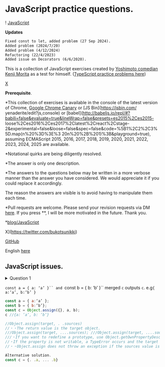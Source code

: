 # JavaScript practice questions.

! [JavaScript](https://kenjimorita.jp/wp-content/uploads/2017/06/image3-1024x755.jpeg)

**Updates**

```txt
Fixed const to let, added problem (27 Sep 2024).
Added problem (2024/7/20)
Added problem (4/12/2024)
Refactoring (22/4/2023)
Added issue on Decorators (6/6/2020).
````

This is a collection of JavaScript exercises created by [Yoshimoto comedian Kenji Morita](https://profile.yoshimoto.co.jp/talent/detail?id=3871) as a test for himself. ([TypeScript practice problems here](https://gist.github.com/kenmori/8cea4b82dd12ad31f565721c9c456662))

[X](https://twitter.com/terrace_tech)

**Prerequisite**.

*This collection of exercises is available in the console of the latest version of Chrome, [Google Chrome Canary](https://www.google.co.jp/chrome/browser/canary.html) or [JS Bin](https://jsbin.com/ yenaderite/edit?js,console) or [babel](http://babeljs.io/repl/#?babili=false&evaluate=true&lineWrap=false&presets=es2015%2Ces2015- loose%2Ces2016%2Ces2017%2Clatest%2Creact%2Cstage-2&experimental=false&loose=false&spec=false&code=%5B1%2C2%2C3%5D.map(n%20%3D%3E%3 20n%20%2B%201)%3B&playground=true), assuming ECMAScript 2015, 2016, 2017, 2018, 2019, 2020, 2021, 2022, 2023, 2024, 2025 are available.

*Notational quirks are being diligently resolved.

*The answer is only one description.

*The answers to the questions below may be written in a more verbose manner than the answer you have considered.
We would appreciate it if you could replace it accordingly.

The reason the answers are visible is to avoid having to manipulate them each time.

*Pull requests are welcome. Please send your revision requests via DM [here](https://twitter.com/terrace_tech).
If you press **, I will be more motivated in the future. Thank you.

*[blog/JavaScript](https://kenjimorita.jp/category/javascript/)

X](https://twitter.com/bukotsunikki)

[GitHub](https://github.com/kenmori)

English [here](https://github.com/kenmori/javascript/blob/master/JavaScriptPractice)

## JavaScript issues.

<details><summary>Question 1

```const a = { a: ‘a’ }`` and ```const b = { b: ‘b’ }``
merged ```c```
outputs ```c```.
e.g```{ a:‘a’, b:‘b’ }```

```js
const a = { a:‘a’ };
const b = { b:‘b’};
const c = Object.assign({}, a, b);
c //{a: ‘a’, b: ‘b’}

//Object.assign(target, . .sources)
//・・The return value is the target object.
///Object.assign(target, ....sources); ///Object.assign(target, ....sources); ///Object.assign(target, ....sources); ///Return value is target object
///・If you want to redefine a prototype, use Object.getOwnPropertyDescriptor and Object.defineProperty.
//・If the property is not writable, a TypeError occurs and the target object is not modified.
//・・Object.assign does not throw an exception if the sources value is null or undefined

Alternative solution.
const c = {. .a, ... .b}
```

